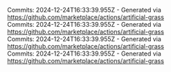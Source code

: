 Commits: 2024-12-24T16:33:39.955Z - Generated via https://github.com/marketplace/actions/artificial-grass
<br>
Commits: 2024-12-24T16:33:39.955Z - Generated via https://github.com/marketplace/actions/artificial-grass
<br>
Commits: 2024-12-24T16:33:39.955Z - Generated via https://github.com/marketplace/actions/artificial-grass
<br>
Commits: 2024-12-24T16:33:39.955Z - Generated via https://github.com/marketplace/actions/artificial-grass
<br>
